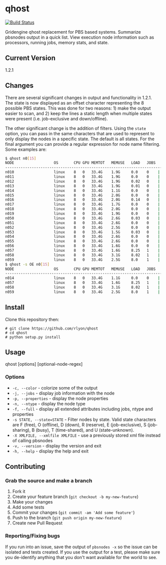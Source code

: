 # qhost
[![Build Status](https://travis-ci.org/rlyon/qhost.svg?branch=master)](https://travis-ci.org/rlyon/qhost)

Gridengine qhost replacement for PBS based systems. Summarize pbsnodes output in a quick list. View execution node information such as processors, running jobs, memory stats, and state.

## Current Version
1.2.1

## Changes
There are several significant changes in output and functionality in 1.2.1.  The state is now displayed as an offset character representing the 8 possible PBS states.  This was done for two reasons: 1) make the output easier to scan, and 2) keep the lines a static length when multiple states were present (i.e. job-exclusive and down/offline).  

The other significant change is the addition of filters.  Using the ```state``` option, you can pass in the same characters that are used to represent to only display the nodes in a specific state.  The default is all states.  For the final argument you can provide a regular expression for node name filtering.  Some examples are:

```sh
$ qhost n0[15]
NODE                  OS       CPU GPU MEMTOT   MEMUSE   LOAD   JOBS   STATE
-------------------------------------------------------------------------------
n010                  linux    8   0   33.4G    1.9G     0.0    0    | F
n011                  linux    8   0   33.4G    1.9G     0.0    0    | F
n012                  linux    8   0   33.4G    1.9G     0.02   0    | F
n013                  linux    8   0   33.4G    1.9G     0.01   0    | F
n014                  linux    8   0   33.4G    1.1G     0.0    0    |  O
n015                  linux    8   0   33.4G    2.0G     0.0    0    | F
n016                  linux    8   0   33.4G    2.0G     0.14   0    | F
n017                  linux    8   0   33.4G    1.7G     0.0    0    | F
n018                  linux    8   0   33.4G    2.0G     0.0    0    | F
n019                  linux    8   0   33.4G    1.9G     0.0    0    | F
n050                  linux    8   0   33.4G    2.6G     0.03   0    | F
n051                  linux    8   0   33.4G    2.6G     0.0    0    | F
n052                  linux    8   0   33.4G    2.5G     0.0    0    | F
n053                  linux    8   0   33.4G    1.5G     0.03   0    | F
n054                  linux    8   0   33.4G    2.6G     0.0    0    | F
n055                  linux    8   0   33.4G    2.6G     0.0    0    | F
n056                  linux    8   0   33.4G    1.6G     0.0    0    | F
n057                  linux    8   0   33.4G    1.6G     8.25   1    |     E
n058                  linux    8   0   33.4G    3.1G     8.02   1    |     E
n059                  linux    8   0   33.4G    2.5G     8.0    1    |     E
$ qhost -s OE n0[15]
NODE                  OS       CPU GPU MEMTOT   MEMUSE   LOAD   JOBS   STATE
-------------------------------------------------------------------------------
n014                  linux    8   0   33.4G    1.1G     0.0    0    |  O
n057                  linux    8   0   33.4G    1.6G     8.25   1    |     E
n058                  linux    8   0   33.4G    3.1G     8.02   1    |     E
n059                  linux    8   0   33.4G    2.5G     8.0    1    |     E
```

## Install

Clone this repository then:

    # git clone https://github.com/rlyon/qhost
    # cd qhost
    # python setup.py install

## Usage

qhost \[options\] \[optional-node-regex\]

### Options

* ```-c, --color``` - colorize some of the output
* ```-j, --jobs``` - display job information with the node
* ```-p, --properties``` - display the node properties
* ```-n, --ntype``` - display the node type
* ```-f, --full``` - display all extended attributes including jobs, ntype and properties
* ```-s STATE, --state=STATE``` - Filter nodes by state. Valid state characters are F (free), O (offline), D (down), R (reserve), E (job-exclusive), S (job-sharing), B (busy), T (time-shared), and U (state-unknown).
* ```-X XMLFILE, --xmlfile XMLFILE``` - use a previously stored xml file instead of calling pbsnodes
* ```-v, --version``` - display the version and exit
* ```-h, --help``` - display the help and exit

## Contributing

### Grab the source and make a branch

1. Fork it
2. Create your feature branch (`git checkout -b my-new-feature`)
3. Make your changes
4. Add some tests
5. Commit your changes (`git commit -am 'Add some feature'`)
6. Push to the branch (`git push origin my-new-feature`)
7. Create new Pull Request

### Reporting/Fixing bugs

If you run into an issue, save the output of ```pbsnodes -x``` so the issue can be isolated and tests created.  If you use the output for a test, please make sure you de-identify anything that you don't want available for the world to see.
